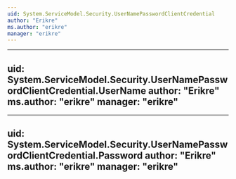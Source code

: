 ```yaml
---
uid: System.ServiceModel.Security.UserNamePasswordClientCredential
author: "Erikre"
ms.author: "erikre"
manager: "erikre"
---
```


---
uid: System.ServiceModel.Security.UserNamePasswordClientCredential.UserName
author: "Erikre"
ms.author: "erikre"
manager: "erikre"
---

---
uid: System.ServiceModel.Security.UserNamePasswordClientCredential.Password
author: "Erikre"
ms.author: "erikre"
manager: "erikre"
---
